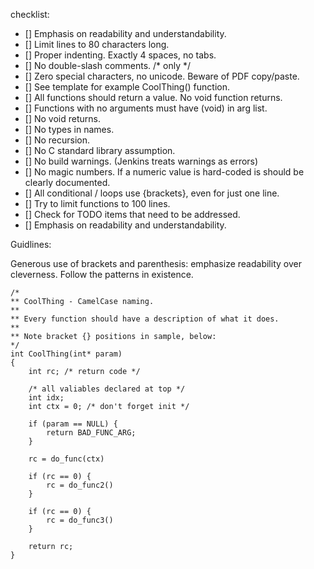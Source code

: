 checklist:

- [] Emphasis on readability and understandability.
- [] Limit lines to 80 characters long.
- [] Proper indenting. Exactly 4 spaces, no tabs.
- [] No double-slash comments. /* only */
- [] Zero special characters, no unicode. Beware of PDF copy/paste.
- [] See template for example CoolThing() function.  
- [] All functions should return a value.  No void function returns.
- [] Functions with no arguments must have (void) in arg list.
- [] No void returns.
- [] No types in names.
- [] No recursion.
- [] No C standard library assumption.
- [] No build warnings. (Jenkins treats warnings as errors)
- [] No magic numbers. If a numeric value is hard-coded is should be clearly documented.
- [] All conditional / loops use {brackets}, even for just one line.
- [] Try to limit functions to 100 lines.
- [] Check for TODO items that need to be addressed.
- [] Emphasis on readability and understandability.

Guidlines:

Generous use of brackets and parenthesis: emphasize readability over cleverness.
Follow the patterns in existence. 

```
/*
** CoolThing - CamelCase naming. 
**
** Every function should have a description of what it does.
** 
** Note bracket {} positions in sample, below: 
*/
int CoolThing(int* param) 
{
    int rc; /* return code */

    /* all valiables declared at top */
    int idx; 
    int ctx = 0; /* don't forget init */

    if (param == NULL) {
        return BAD_FUNC_ARG;
    }    
    
    rc = do_func(ctx)

    if (rc == 0) {
        rc = do_func2()
    }

    if (rc == 0) {
        rc = do_func3()
    }

    return rc;
}
```
